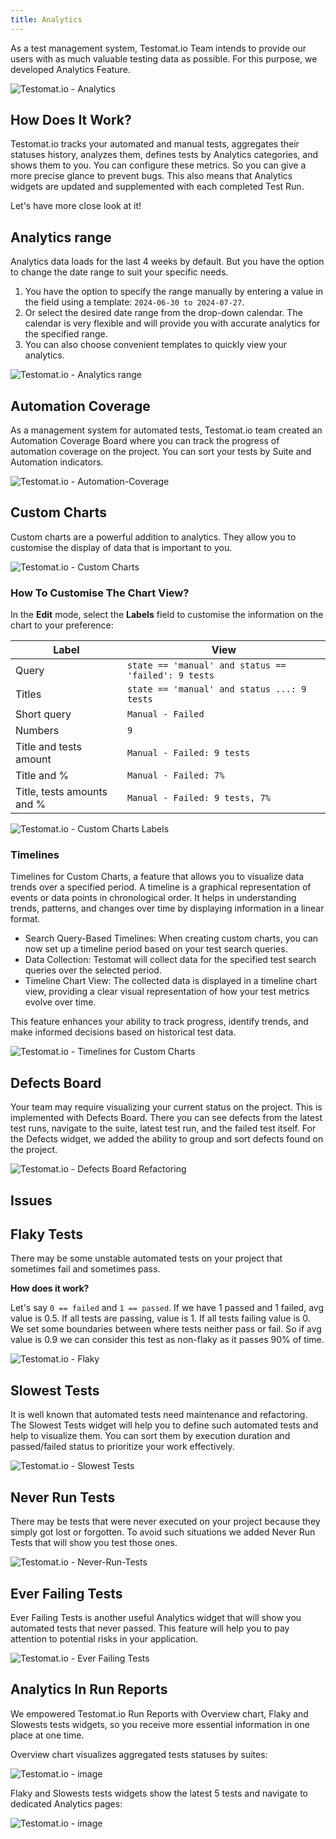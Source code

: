 ```yaml
---
title: Analytics
---
```


As a test management system, Testomat.io Team intends to provide our users with as much valuable testing data as possible. For this purpose, we developed Analytics Feature. 

![Testomat.io - Analytics](./images/Analytics.png)

## How Does It Work?

Testomat.io tracks your automated and manual tests, aggregates their statuses history, analyzes them, defines tests by Analytics categories, and shows them to you. You can configure these metrics. So you can give a more precise glance to prevent bugs. This also means that Analytics widgets are updated and supplemented with each completed Test Run.

Let's have more close look at it!

## Analytics range 

Analytics data loads for the last 4 weeks by default. But you have the option to change the date range to suit your specific needs.

1. You have the option to specify the range manually by entering a value in the field using a template: `2024-06-30 to 2024-07-27`. 
2. Or select the desired date range from the drop-down calendar. The calendar is very flexible and will provide you with accurate analytics for the specified range.
3. You can also choose convenient templates to quickly view your analytics.

![Testomat.io - Analytics range](./images/New_Fjgf73qB_2024-07-27.png)

## Automation Coverage 

As a management system for automated tests, Testomat.io team created an Automation Coverage Board where you can track the progress of automation coverage on the project. You can sort your tests by Suite and Automation indicators.

![Testomat.io - Automation-Coverage](./images/147570053-cb2bf5d9-e98c-4778-9df2-74ed88b96c49.gif)

## Custom Charts

Custom charts are a powerful addition to analytics. They allow you to customise the display of data that is important to you.

![Testomat.io - Custom Charts](./images/New_3EOUAwBN_2024-08-04.png)

### How To Customise The Chart View?

In the **Edit** mode, select the **Labels** field to customise the information on the chart to your preference:

| Label                      | View                                                |
|----------------------------|-----------------------------------------------------|
| Query                      | `state == 'manual' and status == 'failed': 9 tests` |
| Titles                     | `state == 'manual' and status ...: 9 tests`         |
| Short query                | `Manual - Failed`                                   |
| Numbers                    | `9`                                                 |
| Title and tests amount     | `Manual - Failed: 9 tests`                          |
| Title and %                | `Manual - Failed: 7%`                               |
| Title, tests amounts and % | `Manual - Failed: 9 tests, 7%`                      |

![Testomat.io - Custom Charts Labels](./images/New_Sey1I0ug_2024-08-07.png)

### Timelines

Timelines for Custom Charts, a feature that allows you to visualize data trends over a specified period. A timeline is a graphical representation of events or data points in chronological order. It helps in understanding trends, patterns, and changes over time by displaying information in a linear format.

* Search Query-Based Timelines: When creating custom charts, you can now set up a timeline period based on your test search queries.
* Data Collection: Testomat will collect data for the specified test search queries over the selected period.
* Timeline Chart View: The collected data is displayed in a timeline chart view, providing a clear visual representation of how your test metrics evolve over time.

This feature enhances your ability to track progress, identify trends, and make informed decisions based on historical test data.

![Testomat.io - Timelines for Custom Charts](./images/New_ACit3dNa_2024-08-04.gif)

## Defects Board 

Your team may require visualizing your current status on the project. This is implemented with Defects Board. There you can see defects from the latest test runs, navigate to the suite, latest test run, and the failed test itself. For the Defects widget, we added the ability to group and sort defects found on the project.

![Testomat.io - Defects Board Refactoring](./images/147571296-182b119a-7e4f-4c27-9a20-0cd0760b7e3b.gif)

## Issues

## Flaky Tests

There may be some unstable automated tests on your project that sometimes fail and sometimes pass. 

**How does it work?**

Let's say `0 == failed` and `1 == passed`.
If we have 1 passed and 1 failed, avg value is 0.5.
If all tests are passing, value is 1.
If all tests failing value is 0.
We set some boundaries between where tests neither pass or fail.
So if avg value is 0.9 we can consider this test as non-flaky as it passes 90% of time.


![Testomat.io - Flaky](./images/Flaky.gif)

## Slowest Tests 

It is well known that automated tests need maintenance and refactoring. The Slowest Tests widget will help you to define such automated tests and help to visualize them. You can sort them by execution duration and passed/failed status to prioritize your work effectively.

![Testomat.io - Slowest Tests](./images/147572823-b5a3917f-55f3-4fc6-88bf-a69b1ec9bfca.gif)


## Never Run Tests

There may be tests that were never executed on your project because they simply got lost or forgotten. To avoid such situations we added Never Run Tests that will show you test those ones.

![Testomat.io - Never-Run-Tests](./images/Never-Run-Tests.gif)

## Ever Failing Tests

Ever Failing Tests is another useful Analytics widget that will show you automated tests that never passed. This feature will help you to pay attention to potential risks in your application.

![Testomat.io - Ever Failing Tests](./images/147574334-3a076e17-9a8e-437b-8a8c-9d1833a29c28.gif)

## Analytics In Run Reports

We empowered Testomat.io Run Reports with Overview chart, Flaky and Slowests tests widgets, so you receive more essential information in one place at one time.

Overview chart visualizes aggregated tests statuses by suites:

![Testomat.io - image](./images/147571210-e1277094-b480-4b3a-ad5b-b79248203c9e.png)

Flaky and Slowests tests widgets show the latest 5 tests and navigate to dedicated Analytics pages: 

![Testomat.io - image](./images/147570746-6d5a24be-689a-4209-b246-24aaf8afeda0.png)